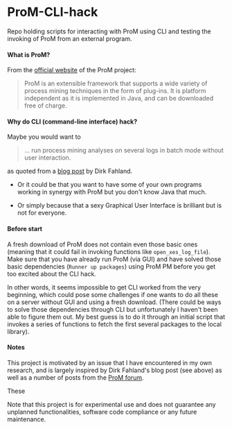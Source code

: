 # ProM-CLI-hack
Repo holding scripts for interacting with ProM using CLI and testing the invoking of ProM from an external program.

#### What is ProM?
From the [official website](http://www.promtools.org/doku.php) of the ProM project:
> ProM is an extensible framework that supports a wide variety of process mining techniques in the form of plug-ins. It is platform independent as it is implemented in Java, and can be downloaded free of charge.

#### Why do CLI (command-line interface) hack?
Maybe you would want to
> ... run process mining analyses on several logs in batch mode without user interaction.

as quoted from a [blog post](https://dirksmetric.wordpress.com/2015/03/11/tutorial-automating-process-mining-with-proms-command-line-interface/) by Dirk Fahland.

* Or it could be that you want to have some of your own programs working in synergy with ProM but you don't know Java that much.

* Or simply because that a sexy Graphical User Interface is brilliant but is not for everyone.

#### Before start
A fresh download of ProM does not contain even those basic ones (meaning that it could fail in invoking functions like ``open_xes_log_file``). Make sure that you have already run ProM (via GUI) and have solved those basic dependencies (``Runner up packages``) using ProM PM before you get too excited about the CLI hack.

In other words, it seems impossible to get CLI worked from the very beginning, which could pose some challenges if one wants to do all these on a server without GUI and using a fresh download.
(There could be ways to solve those dependencies through CLI but unfortunately I haven't been able to figure them out. My best guess is to do it through an initial script that invokes a series of functions to fetch the first several packages to the local library).

#### Notes
This project is motivated by an issue that I have encountered in my own research, and is largely inspired by Dirk Fahland's blog post (see above) as well as a number of posts from the [ProM forum](https://www.win.tue.nl/promforum/).

These 

Note that this project is for experimental use and does not guarantee any unplanned functionalities, software code compliance or any future maintenance.
